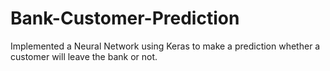# Bank-Customer-Prediction
Implemented a Neural Network using Keras to make a prediction whether a customer will leave the bank or not.
